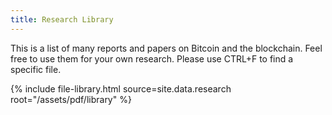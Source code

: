 ```yaml
---
title: Research Library
---
```


This is a list of many reports and papers on Bitcoin and the blockchain. Feel free to use them for your own research. Please use CTRL+F to find a specific file.

{% include file-library.html source=site.data.research root="/assets/pdf/library" %}

